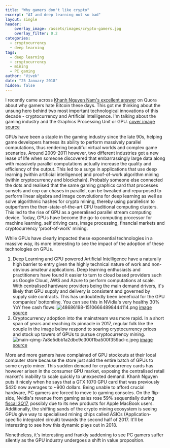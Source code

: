 ```yaml
---
title: "Why gamers don't like crypto"
excerpt: "AI and deep learning not so bad"
layout: single
header:
    overlay_image: /assets/images/crypto-gamers.jpg
    overlay_filter: 0.2
categories:
  - cryptocurrency
  - deep learning
tags:
  - deep learning
  - cryptocurrency
  - mining
  - PC gaming
author: "Vivek"
date: "25 January 2018"
hidden: false
---
```


I recently came across [Khanh Nguyen Nam's  excellent answer](https://www.quora.com/Why-do-gamers-hate-Bitcoin/answer/Khanh-Nguyen-Nam?share=89eb7d1e&srid=tBeY) on Quora about why gamers hate Bitcoin these days. This got me thinking about the unsung hero behind two most important technological innovations of this decade - cryptocurrency and Artificial Intelligence. I'm talking about the gaming industry and the Graphics Processing Unit or GPU.
[cover image source](https://c1.staticflickr.com/3/2390/32136209413_44a683dd19_b.jpg)

GPUs have been a staple in the gaming industry since the late 90s, helping game developers harness its ability to perform massively parallel computations, thus rendering beautiful virtual worlds and complex game scenarios. Around 2009-2011 however, two different industries got a new lease of life when someone discovered that embarrassingly large data along with massively parallel computations actually increase the quality and efficiency of the output. This led to a surge in applications that use deep learning (within artificial intelligence) and proof-of-work algorithm mining (within cryptocurrency and blockchain). Probably someone else connected the dots and realised that the same gaming graphics card that processes sunsets and cop car chases in parallel, can be tweaked and repurposed to perform linear algebra and image convolutions for deep learning as well as solve algorithmic hashes for crypto mining, thereby using parallelism to outperform the then-state-of-the-art CPU traditional computing clusters. This led to the rise of GPU as a generalised parallel stream computing device. Today, GPUs have become the go-to computing processor for machine learning, self driving cars, image processing, financial markets and cryptocurrency 'proof-of-work' mining.

While GPUs have clearly impacted these exponential technologies in a massive way, its more interesting to see the impact of the adoption of these technologies on GPUs. 
1) Deep Learning and GPU powered Artificial Intelligence have a naturally high barrier to entry given the highly technical nature of work and non-obvious amateur applications. Deep learning enthusiasts and practitioners have found it easier to turn to cloud based providers such as Google Cloud, AWS and Azure to perform computations at scale. With centralised hardware providers being the main demand drivers, it's likely that GPU supply and delivery is consistent and governed by supply side contracts. This has undoubtedly been beneficial for the GPU companies' bottomline. You can see this in NVidia's very healthy 30% YoY free cash flows:
![48686198-15106664898444114.png](https://steemitimages.com/DQmesMzgtYkzLwmygYVGFB3BUXo97xZqXWDE32WRpC7wsEs/48686198-15106664898444114.png)
[image source](https://seekingalpha.com/article/4125657-nvidia-forefront-ai-cryptocurrency)
2) Cryptocurrency adoption into the mainstream was more rapid. In a short span of years and reaching its pinnacle in 2017, regular folk like the couple in the image below respond to soaring cryptocurrency prices and stock up  towers of GPUs to pursue cryptocurrency mining. 
![main-qimg-7a8e5dbb1a2dbc9c300f1ba500f359ad-c.jpeg](https://steemitimages.com/DQmZ4dkXADSkr1ZF9YhkuSEMcnVrzUMctosQZ3X3TZxg9au/main-qimg-7a8e5dbb1a2dbc9c300f1ba500f359ad-c.jpeg)
[image source](https://www.quora.com/Why-do-gamers-hate-Bitcoin/answer/Khanh-Nguyen-Nam?share=89eb7d1e&srid=tBeY) 

More and more gamers have complained of GPU stockouts at their local computer store because the store just sold the entire batch of GPUs to some crypto miner. This sudden demand for cryptocurrency cards has however arisen in the consumer GPU market, exposing the centralised retail market's inability to scale quickly to unexpected demand. Khanh Nguyen puts it nicely when he says that a GTX 1070 GPU card that was previously $420 now averages to ~900 dollars. Being unable to afford crucial hardware, PC gamers are forced to move to gaming consoles. On the flip-side, Nvidia's revenue from gaming sales rose 59% sequentially during [fiscal 3Q17](https://marketrealist.com/2017/11/nvidias-gaming-business-see-strong-competition-amd), possibly due to its new products for Apple MacBook users. Additionally, the shifting sands of the crypto mining ecosystem is seeing GPUs give way to specialised mining chips called ASICs (Application-specific integrated circuit) towards the second half of 2017. It'll be interesting to see how this dynamic plays out in 2018.

Nonetheless, it's interesting and frankly saddening to see PC gamers suffer silently as the GPU industry undergoes a shift in value proposition.